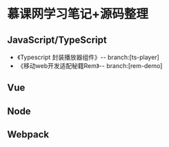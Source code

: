 # 慕课网学习笔记+源码整理

## JavaScript/TypeScript

- 《Typescript 封装播放器组件》-- branch:[ts-player]
- 《移动web开发适配秘籍Rem》-- branch:[rem-demo]

## Vue


## Node

## Webpack


